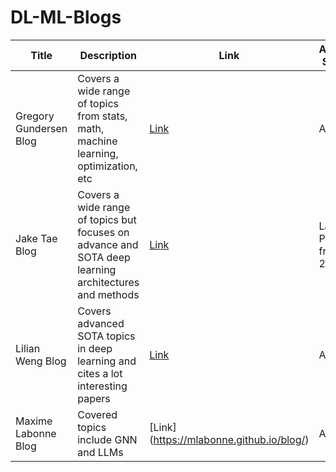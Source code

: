 # DL-ML-Blogs


| Title            | Description          | Link                              | Activity Status       |
|------------------|----------------------|-----------------------------------|-------------------------|
| Gregory Gundersen Blog| Covers a wide range of topics from stats, math, machine learning, optimization, etc| [Link](https://gregorygundersen.com/)| Active|
| Jake Tae Blog | Covers a wide range of topics but focuses on advance and SOTA deep learning architectures and methods | [Link](https://jaketae.github.io/)| Last Post from 2023|
| Lilian Weng Blog | Covers advanced SOTA topics in deep learning and cites a lot interesting papers | [Link](https://lilianweng.github.io/) | Active |
| Maxime Labonne Blog| Covered topics include GNN and LLMs | [Link] (https://mlabonne.github.io/blog/)| Active|


